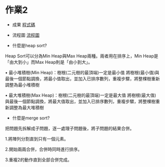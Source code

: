 # 作業2
 * 成果
[程式碼]()
 * 流程圖
[流程圖](https://github.com/pignini/as/blob/master/homework2/流程圖)

 * 什麼是heap sort?
 
Heap Sort可以分為Min Heap與Max Heap兩種。兩者用在排序上，Min Heap是「由大到小」而Max Heap則是「由小到大」。

• 最小堆積樹(Min Heap)：樹根(二元樹的最頂端)一定是最小值
將樹根(最小值)與最後一個節點調換，將最小值取出，並加入已排序數列，重複步驟，將整棵樹重新調整為最小堆積樹

• 最大堆積樹(Max Heap)：樹根(二元樹的最頂端)一定是最大值
將樹根(最大值)與最後一個節點調換，將最大值取出，並加入已排序數列，重複步驟，將整棵樹重新調整為最大堆積樹


 * 什麼是merge sort?
 
把問題先拆解成子問題，逐一處理子問題後，將子問題的結果合併。

1.將陣列分割直到只有一個元素。

2.開始兩兩合併，合併時同時進行排序。

3.重複2的動作直到全部合併完成。
